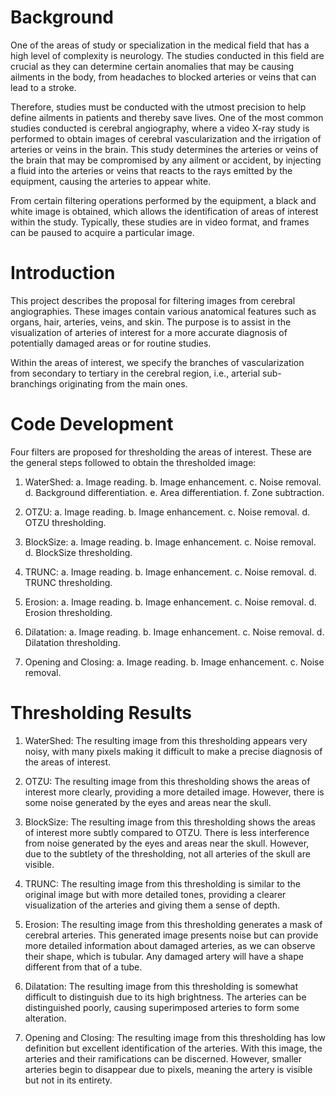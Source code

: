
# Background

One of the areas of study or specialization in the medical field that has a high level of complexity is neurology. The studies conducted in this field are crucial as they can determine certain anomalies that may be causing ailments in the body, from headaches to blocked arteries or veins that can lead to a stroke.

Therefore, studies must be conducted with the utmost precision to help define ailments in patients and thereby save lives. One of the most common studies conducted is cerebral angiography, where a video X-ray study is performed to obtain images of cerebral vascularization and the irrigation of arteries or veins in the brain. This study determines the arteries or veins of the brain that may be compromised by any ailment or accident, by injecting a fluid into the arteries or veins that reacts to the rays emitted by the equipment, causing the arteries to appear white.

From certain filtering operations performed by the equipment, a black and white image is obtained, which allows the identification of areas of interest within the study. Typically, these studies are in video format, and frames can be paused to acquire a particular image.

# Introduction

This project describes the proposal for filtering images from cerebral angiographies. These images contain various anatomical features such as organs, hair, arteries, veins, and skin. The purpose is to assist in the visualization of arteries of interest for a more accurate diagnosis of potentially damaged areas or for routine studies.

Within the areas of interest, we specify the branches of vascularization from secondary to tertiary in the cerebral region, i.e., arterial sub-branchings originating from the main ones.

# Code Development

Four filters are proposed for thresholding the areas of interest. These are the general steps followed to obtain the thresholded image:

1. WaterShed:
   a. Image reading.
   b. Image enhancement.
   c. Noise removal.
   d. Background differentiation.
   e. Area differentiation.
   f. Zone subtraction.

2. OTZU:
   a. Image reading.
   b. Image enhancement.
   c. Noise removal.
   d. OTZU thresholding.

3. BlockSize:
   a. Image reading.
   b. Image enhancement.
   c. Noise removal.
   d. BlockSize thresholding.

4. TRUNC:
   a. Image reading.
   b. Image enhancement.
   c. Noise removal.
   d. TRUNC thresholding.

5. Erosion:
   a. Image reading.
   b. Image enhancement.
   c. Noise removal.
   d. Erosion thresholding.

6. Dilatation:
   a. Image reading.
   b. Image enhancement.
   c. Noise removal.
   d. Dilatation thresholding.

7. Opening and Closing:
   a. Image reading.
   b. Image enhancement.
   c. Noise removal.

# Thresholding Results

1. WaterShed:
   The resulting image from this thresholding appears very noisy, with many pixels making it difficult to make a precise diagnosis of the areas of interest.

2. OTZU:
   The resulting image from this thresholding shows the areas of interest more clearly, providing a more detailed image. However, there is some noise generated by the eyes and areas near the skull.

3. BlockSize:
   The resulting image from this thresholding shows the areas of interest more subtly compared to OTZU. There is less interference from noise generated by the eyes and areas near the skull. However, due to the subtlety of the thresholding, not all arteries of the skull are visible.

4. TRUNC:
   The resulting image from this thresholding is similar to the original image but with more detailed tones, providing a clearer visualization of the arteries and giving them a sense of depth.

5. Erosion:
   The resulting image from this thresholding generates a mask of cerebral arteries. This generated image presents noise but can provide more detailed information about damaged arteries, as we can observe their shape, which is tubular. Any damaged artery will have a shape different from that of a tube.

6. Dilatation:
   The resulting image from this thresholding is somewhat difficult to distinguish due to its high brightness. The arteries can be distinguished poorly, causing superimposed arteries to form some alteration.

7. Opening and Closing:
   The resulting image from this thresholding has low definition but excellent identification of the arteries. With this image, the arteries and their ramifications can be discerned. However, smaller arteries begin to disappear due to pixels, meaning the artery is visible but not in its entirety.
